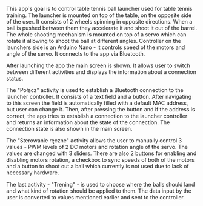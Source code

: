 This app`s goal is to control table tennis ball launcher used for table tennis training. The launcher is mounted on top of the table, on the opposite side of the user. It consists of 2 wheels spinning in opposite directions. When a ball is pushed between them they accelerate it and shoot it out of the barrel. The whole shooting mechanism is mounted on top of a servo which can rotate it allowing to shoot the ball at different angles. Controller on the launchers side is an Arduino Nano - it controls speed of the motors and angle of the servo. It connects to the app via Bluetooth.

After launching the app the main screen is shown. It allows user to switch between different activities and displays the information about a connection status.

The "Połącz" activity is used to establish a Bluetooth connection to the launcher controller. It consists of a text field and a button. After navigating to this screen the field is automatically filled with a default MAC address, but user can change it. Then, after pressing the button and if the address is correct, the app tries to establish a connection to the launcher controller and returns an information about the state of the connection. The connection state is also shown in the main screen.

The "Sterowanie ręczne" activity allows the user to manually control 3 values - PWM levels of 2 DC motors and rotation angle of the servo. The values are changed with 3 sliders. There are also 2 buttons for enabling and disabling motors rotation, a checkbox to sync speeds of both of the motors and a button to shoot out a ball which currently is not used due to lack of necessary hardware.

The last activity - "Trening" - is used to choose where the balls should land and what kind of rotation should be applied to them. The data input by the user is converted to values mentioned earlier and sent to the controller.
